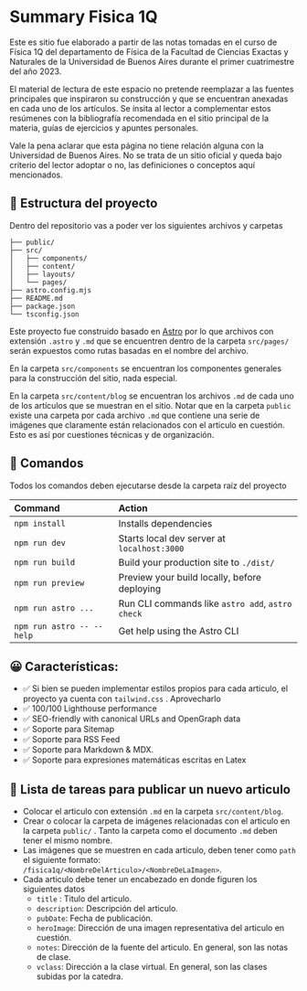 # Summary Fisica 1Q

Este es sitio fue elaborado a partir de las notas tomadas en el curso de Física 1Q del departamento de Física de la Facultad de Ciencias Exactas y Naturales de la Universidad de Buenos Aires durante el primer cuatrimestre del año 2023.

El material de lectura de este espacio no pretende reemplazar a las fuentes principales que inspiraron su construcción y que se encuentran anexadas en cada uno de los artículos. Se ínsita al lector a complementar estos resúmenes con la bibliografía recomendada en el sitio principal de la materia, guías de ejercicios y apuntes personales.

Vale la pena aclarar que esta página no tiene relación alguna con la Universidad de Buenos Aires. No se trata de un sitio oficial y queda bajo criterio del lector adoptar o no, las definiciones o conceptos aquí mencionados.

## 🚀 Estructura del proyecto

Dentro del repositorio vas a poder ver los siguientes archivos y carpetas

```
├── public/
├── src/
│   ├── components/
│   ├── content/
│   ├── layouts/
│   └── pages/
├── astro.config.mjs
├── README.md
├── package.json
└── tsconfig.json
```

Este proyecto fue construido basado en [Astro](https://astro.build/) por lo que archivos con extensión `.astro` y `.md` que se encuentren dentro de la carpeta `src/pages/` serán expuestos como rutas basadas en el nombre del archivo.

En la carpeta `src/components` se encuentran los componentes generales para la construcción del sitio, nada especial. 

En la carpeta `src/content/blog` se encuentran los archivos `.md` de cada uno de los artículos que se muestran en el sitio. Notar que en la carpeta `public` existe una carpeta por cada archivo `.md` que contiene una serie de imágenes que claramente están relacionados con el articulo en cuestión. Esto es así por cuestiones técnicas y de organización.

## 🧞 Comandos

Todos los comandos deben ejecutarse desde la carpeta raíz del proyecto

| Command                   | Action                                           |
| :------------------------ | :----------------------------------------------- |
| `npm install`             | Installs dependencies                            |
| `npm run dev`             | Starts local dev server at `localhost:3000`      |
| `npm run build`           | Build your production site to `./dist/`          |
| `npm run preview`         | Preview your build locally, before deploying     |
| `npm run astro ...`       | Run CLI commands like `astro add`, `astro check` |
| `npm run astro -- --help` | Get help using the Astro CLI                     |

## 😀 Características:

- ✅ Si bien se pueden implementar estilos propios para cada articulo, el proyecto ya cuenta con `tailwind.css` . Aprovecharlo
- ✅ 100/100 Lighthouse performance
- ✅ SEO-friendly with canonical URLs and OpenGraph data
- ✅ Soporte para Sitemap
- ✅ Soporte para RSS Feed
- ✅ Soporte para Markdown & MDX.
- ✅ Soporte para expresiones matemáticas escritas en Latex

## 👀 Lista de tareas para publicar un nuevo articulo

- Colocar el articulo con extensión `.md` en la carpeta `src/content/blog`. 
- Crear o colocar la carpeta de imágenes relacionadas con el articulo en la carpeta `public/` . Tanto la carpeta como el documento `.md` deben tener el mismo nombre.
- Las imágenes que se muestren en cada articulo, deben tener como `path` el siguiente formato: `/fisica1q/<NombreDelArticulo>/<NombreDeLaImagen>`.
- Cada articulo debe tener un encabezado en donde figuren los siguientes datos
  - `title` : Titulo del articulo.
  - `description`: Descripción del articulo.
  - `pubDate`: Fecha de publicación.
  - `heroImage`: Dirección de una imagen representativa del articulo en cuestión.
  - `notes`: Dirección de la fuente del articulo. En general, son las notas de clase.
  - `vclass`: Dirección a la clase virtual. En general, son las clases subidas por la catedra. 
